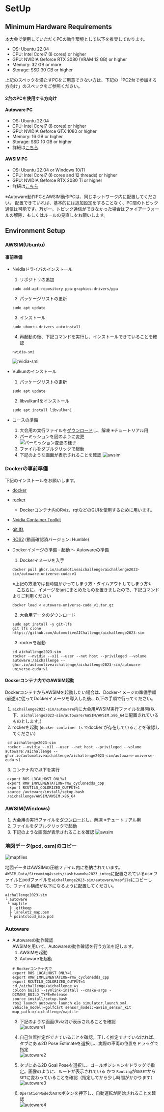 # SetUp

## Minimum Hardware Requirements
本大会で使用していただくPCの動作環境として以下を推奨しております。

* OS: Ubuntu 22.04
* CPU: Intel Corei7 (8 cores) or higher
* GPU: NVIDIA Geforce RTX 3080 (VRAM 12 GB) or higher
* Memory: 32 GB or more
* Storage: SSD 30 GB or higher

上記のスペックを満たすPCをご用意できない方は、下記の「PC2台で参加する方向け」のスペックをご参照ください。
#### 2台のPCを使用する方向け
#### Autoware PC
* OS: Ubuntu 22.04
* CPU: Intel Corei7 (8 cores) or higher
* GPU: NVIDIA Geforce GTX 1080 or higher
* Memory: 16 GB or higher
* Storage: SSD 10 GB or higher
* 詳細は[こちら](https://autowarefoundation.github.io/autoware-documentation/main/installation/)

#### AWSIM PC
* OS: Ubuntu 22.04 or Windows 10/11
* CPU: Intel Corei7 (6 cores and 12 threads) or higher
* GPU: NVIDIA Geforce RTX 2080 Ti or higher
* 詳細は[こちら](https://tier4.github.io/AWSIM/)

※Autoware動作PCとAWSIM動作PCは、同じネットワーク内に配置してください。
配置できていれば、基本的には追加設定をすることなく、PC間のトピック通信は可能です。万が一、トピック通信ができなかった場合はファイアーウォールの解除、もしくはルールの見直しをお願いします。
  
    
## Environment Setup
### AWSIM(Ubuntu)
#### 事前準備
* Nvidiaドライバのインストール
  1. リポジトリの追加
  ```
  sudo add-apt-repository ppa:graphics-drivers/ppa
  ```
  2. パッケージリストの更新
  ```
  sudo apt update
  ```
  3. インストール
  ```
  sudo ubuntu-drivers autoinstall
  ```
  4. 再起動の後、下記コマンドを実行し、インストールできていることを確認
  ```
  nvidia-smi
  ```
  ![nvidia-smi](../images/setup/nvidia-smi.png)
 
 * Vulkunのインストール
    1. パッケージリストの更新
    ```
    sudo apt update
    ```
    2. libvulkan1をインストール
    ```
    sudo apt install libvulkan1
    ```
 * コースの準備
   1. 大会用の実行ファイルを[ダウンロード](https://drive.google.com/file/d/1aduBKhYGI0mhhRbgu4B05pBTyFXcZsGN/view?usp=sharing)し、解凍
   ※チュートリアル用
   3. パーミッションを図のように変更    
   ![パーミッション変更の様子](../images/setup/permmision.png)  
   3. ファイルをダブルクリックで起動
   4. 下記のような画面が表示されることを確認
      ![awsim](../images/setup/awsim.png)

### Dockerの事前準備  
下記のインストールをお願いします。
  * [docker](https://docs.docker.com/engine/install/ubuntu/)
  * [rocker](https://github.com/osrf/rocker) 
     * Dockerコンテナ内のRviz、rqtなどのGUIを使用するために用います。
  * [Nvidia Container Toolkit](https://docs.nvidia.com/datacenter/cloud-native/container-toolkit/install-guide.html)
  * [git lfs](https://packagecloud.io/github/git-lfs/install)
  * [ROS2](https://docs.ros.org/en/humble/index.html) (動画確認済バージョン: Humble)
  
* Dockerイメージの準備・起動 〜 Autowareの準備
   1. Dockerイメージを入手
    ```
   docker pull ghcr.io/automotiveaichallenge/aichallenge2023-sim/autoware-universe-cuda:v1
    ```
    ※上記の方法では長時間かかってしまう方・タイムアウトしてしまう方↓  
　[こちら](https://drive.google.com/file/d/1mOEpiN36UPe70NqiibloDcd_ewgMr_5P/view?usp=sharing)に、イメージをtarにまとめたものを置きましたので、下記コマンドよりご利用ください
   ```
   docker load < autoware-universe-cuda_v1.tar.gz
   ```
    2. 大会用データのダウンロード
    ```
    sudo apt install -y git-lfs
    git lfs clone https://github.com/AutomotiveAIChallenge/aichallenge2023-sim
    ```
    3. rockerを起動
    ```
    cd aichallenge2023-sim
    rocker --nvidia --x11 --user --net host --privileged --volume autoware:/aichallenge -- ghcr.io/automotiveaichallenge/aichallenge2023-sim/autoware-universe-cuda:v1
    ```

#### Dockerコンテナ内でのAWSIM起動
DockerコンテナからAWSIMを起動したい場合は、Dockerイメージの準備手順(前述)に従ってDockerイメージを導入した後、以下の手順で行ってください。
  1. `aichallenge2023-sim/autoware`内に大会用AWSIM実行ファイルを展開(以下、`aichallenge2023-sim/autoware/AWSIM/AWSIM.x86_64`に配置されているものとします。)
  2. rockerを起動 (`docker container ls` でdocker が存在していることを確認してください）
   ```
    cd aichallenge2023-sim
    rocker --nvidia --x11 --user --net host --privileged --volume autoware:/aichallenge -- ghcr.io/automotiveaichallenge/aichallenge2023-sim/autoware-universe-cuda:v1
   ```
  3. コンテナ内で以下を実行
   ```
    export ROS_LOCALHOST_ONLY=1
    export RMW_IMPLEMENTATION=rmw_cyclonedds_cpp
    export RCUTILS_COLORIZED_OUTPUT=1
    source /autoware/install/setup.bash
    /aichallenge/AWSIM/AWSIM.x86_64
   ```

### AWSIM(Windows)
  1. 大会用の実行ファイルを[ダウンロード](https://drive.google.com/file/d/1L6jr9wttxA2aLl8IqC3xDXIuQUfjMTAJ/view?usp=sharing)し、解凍
  ※チュートリアル用
  2. ファイルをダブルクリックで起動
  3. 下記のような画面が表示されることを確認
    ![awsim](../images/setup/awsim.png)

### 地図データ(pcd, osm)のコピー

![mapfiles](../images/setup/mapfiles.png)

地図データはAWSIMの圧縮ファイル内に格納されています。`AWSIM_Data/StreamingAssets/kashiwanoha2023_integ`に配置されているosmファイルとpcdファイルを`aichallenge2023-sim/autoware/mapfile`にコピーして、ファイル構成が以下になるように配置してください。
```
aichallenge2023-sim
└ autoware
 └ mapfile
  ├ .gitkeep
  ├ lanelet2_map.osm
  └ pointcloud_map.pcd
```

### Autoware      
 * Autowareの動作確認  
   AWSIMを用いて、Autowareの動作確認を行う方法を記します。
   1. AWSIMを起動
   2. Autowareを起動
   ```
   # Rockerコンテナ内で
   export ROS_LOCALHOST_ONLY=1
   export RMW_IMPLEMENTATION=rmw_cyclonedds_cpp
   export RCUTILS_COLORIZED_OUTPUT=1
   cd /aichallenge/aichallenge_ws
   colcon build --symlink-install --cmake-args -DCMAKE_BUILD_TYPE=Release
   source install/setup.bash
   ros2 launch autoware_launch e2e_simulator.launch.xml vehicle_model:=golfcart sensor_model:=awsim_sensor_kit map_path:=/aichallenge/mapfile
   ```
   3. 下記のような画面(Rviz2)が表示されることを確認  
   ![autoware1](../images/setup/autoware1.png)   
     
   4. 自己位置推定ができていることを確認。正しく推定できていなければ、タブにある2D Pose Estimateを選択し、実際の車両の位置をドラッグで指定  
    ![autoware2](../images/setup/autoware2.png)   
            
   5. タブにある2D Goal Poseを選択し、ゴールポジションをドラッグで指定。画像のように、ルートが表示されている かつ `Routing`が`UNSET`から`SET`に変わっていることを確認（指定してから少し時間がかかります）  
     ![autoware3](../images/setup/autoware3.png)         
       
   6. `OperationMode`の`AUTO`ボタンを押下し、自動運転が開始されることを確認  
     ![autoware4](../images/setup/autoware4.png)   
        
